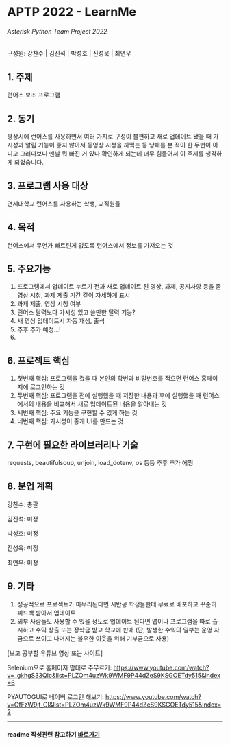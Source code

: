 # APTP 2022 - **LearnMe**
###### Asterisk Python Team Project 2022
구성원: 강찬수 | 김진석 | 박성호 | 진성욱 | 최연우

## 1. 주제
런어스 보조 프로그램

## 2. 동기
평상시에 런어스를 사용하면서 여러 가지로 구성이 불편하고 새로 업데이트 됐을 때 가시성과 알림 기능이 좋지 않아서 동영상 시청을 까먹는 등 낭패를 본 적이 한 두번이 아니고 그러다보니 맨날 뭐 빠진 거 있나 확인하게 되는데 너무 힘들어서 이 주제를 생각하게 되었습니다.

## 3. 프로그램 사용 대상
연세대학교 런어스를 사용하는 학생, 교직원들

## 4. 목적
런어스에서 무언가 빠트린게 없도록 런어스에서 정보를 가져오는 것

## 5. 주요기능
1. 프로그램에서 업데이트 누르기 전과 새로 업데이트 된 영상, 과제, 공지사항 등을 좀 영상 시청, 과제 제출 기간 같이 자세하게 표시
2. 과제 제출, 영상 시청 여부 
3. 런어스 달력보다 가시성 있고 쓸만한 달력 기능?
4. 새 영상 업데이트시 자동 재생, 출석
5. 추후 추가 예정...!
6. 

## 6. 프로젝트 핵심
1. 첫번째 핵심: 프로그램을 켰을 때 본인의 학번과 비밀번호를 적으면 런어스 홈페이지에 로그인하는 것
2. 두번째 핵심: 프로그램을 전에 실행했을 때 저장한 내용과 후에 실행했을 때 런어스에서의 내용을 비교해서
               새로 업데이트된 내용을 알아내는 것
3. 세번째 핵심: 주요 기능을 구현할 수 있게 하는 것
4. 네번째 핵심: 가시성이 좋게 UI를 만드는 것

## 7. 구현에 필요한 라이브러리나 기술
requests, beautifulsoup, urljoin, load_dotenv, os 등등 추후 추가 에쩡

## 8. **분업 계획**
강찬수: 총괄 

김진석: 미정 

박성호: 미정 

진성욱: 미정 

최연우: 미정 


## 9. 기타

1. 성공적으로 프로젝트가 마무리된다면 시반공 학생들한테 무료로 배포하고 꾸준히 피드백 받아서 업데이트
2. 외부 사람들도 사용할 수 있을 정도로 업데이트 된다면 앱이나 프로그램을 따로 출시하고 수익 창출 또는 장학금 받고 학교에 판매
   (단, 발생한 수익의 일부는 운영 자금으로 쓰이고 나머지는 불우한 이웃을 위해 기부금으로 사용)

[보고 공부할 유튜브 영상 또는 사이트]

Selenium으로 홈페이지 맘대로 주무르기: https://www.youtube.com/watch?v=_gkhgS33QIc&list=PLZOm4uzWk9WMF9P44dZeS9KSGOETdy515&index=6

PYAUTOGUI로 네이버 로그인 해보기: https://www.youtube.com/watch?v=GfFzW9jt_GI&list=PLZOm4uzWk9WMF9P44dZeS9KSGOETdy515&index=2

<hr>

#### readme 작성관련 참고하기 [바로가기](https://heropy.blog/2017/09/30/markdown/)



